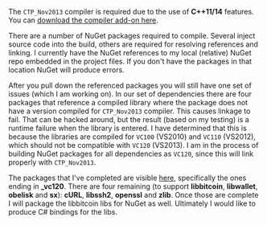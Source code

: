 The `CTP_Nov2013` compiler is required due to the use of **C++11/14** features. You can [download the compiler add-on here](http://www.microsoft.com/en-us/download/details.aspx?id=41151).

There are a number of NuGet packages required to compile. Several inject source code into the build, others are required for resolving references and linking. I currently have the NuGet references to my local (relative) NuGet repo embedded in the project files. If you don't have the packages in that location NuGet will produce errors.

After you pull down the referenced packages you will still have one set of issues (which I am working on). In our set of dependencies there are four packages that reference a compiled library where the package does not have a version compiled for `CTP_Nov2013` compiler. This causes linkage to fail. That can be hacked around, but the result (based on my testing) is a runtime failure when the library is entered. I have determined that this is because the libraries are compiled for `VC100` (VS2010) and `VC110` (VS2012), which should not be compatible with `VC120` (VS2013). I am in the process of building NuGet packages for all dependencies as `VC120`, since this will link properly with `CTP_Nov2013`.

The packages that I've completed are visible [here](http://www.nuget.org/profiles/evoskuil/), specifically the ones ending in **_vc120**. There are four remaining (to support **libbitcoin**, **libwallet**, **obelisk** and **sx**): **cURL**, **libssh2**, **openssl** and **zlib**. Once those are complete I will package the libbitcoin libs for NuGet as well. Ultimately I would like to produce C# bindings for the libs.
